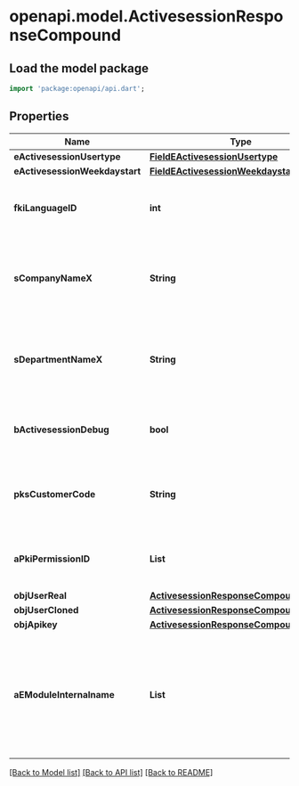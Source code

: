 # openapi.model.ActivesessionResponseCompound

## Load the model package
```dart
import 'package:openapi/api.dart';
```

## Properties
Name | Type | Description | Notes
------------ | ------------- | ------------- | -------------
**eActivesessionUsertype** | [**FieldEActivesessionUsertype**](FieldEActivesessionUsertype.md) |  | 
**eActivesessionWeekdaystart** | [**FieldEActivesessionWeekdaystart**](FieldEActivesessionWeekdaystart.md) |  | 
**fkiLanguageID** | **int** | The unique ID of the Language.  Valid values:  |Value|Description| |-|-| |1|French| |2|English| | 
**sCompanyNameX** | **String** | The Name of the Company in the language of the requester | 
**sDepartmentNameX** | **String** | The Name of the Department in the language of the requester | 
**bActivesessionDebug** | **bool** | Whether the active session is in debug or not | 
**pksCustomerCode** | **String** | The customer code assigned to your account | 
**aPkiPermissionID** | **List<int>** | An array of permissions granted to the user or api key | [default to const []]
**objUserReal** | [**ActivesessionResponseCompoundUser**](ActivesessionResponseCompoundUser.md) |  | 
**objUserCloned** | [**ActivesessionResponseCompoundUser**](ActivesessionResponseCompoundUser.md) |  | [optional] 
**objApikey** | [**ActivesessionResponseCompoundApikey**](ActivesessionResponseCompoundApikey.md) |  | [optional] 
**aEModuleInternalname** | **List<String>** | An Array of Registered modules.  These are the modules that are Licensed to be used by the User or the API Key. | [default to const []]

[[Back to Model list]](../README.md#documentation-for-models) [[Back to API list]](../README.md#documentation-for-api-endpoints) [[Back to README]](../README.md)


